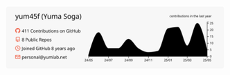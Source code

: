 [![](https://raw.githubusercontent.com/yum45f/yum45f/main/profile-summary-card-output/swift/0-profile-details.svg)](https://github.com/vn7n24fzkq/github-profile-summary-cards)
